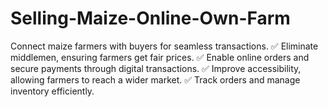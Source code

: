 # Selling-Maize-Online-Own-Farm
Connect maize farmers with buyers for seamless transactions. ✅ Eliminate middlemen, ensuring farmers get fair prices. ✅ Enable online orders and secure payments through digital transactions. ✅ Improve accessibility, allowing farmers to reach a wider market. ✅ Track orders and manage inventory efficiently.
